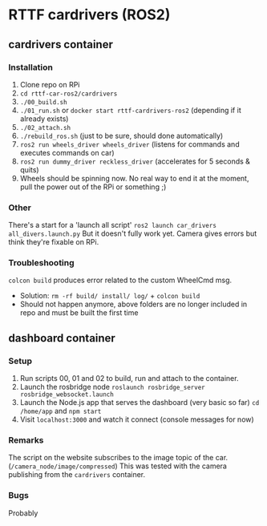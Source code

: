 # RTTF cardrivers (ROS2)

## cardrivers container

### Installation

1. Clone repo on RPi
2. ```cd rttf-car-ros2/cardrivers```
3. ```./00_build.sh```
4. ```./01_run.sh``` or ```docker start rttf-cardrivers-ros2``` (depending if it already exists)
5. ```./02_attach.sh```
6. ```./rebuild_ros.sh``` (just to be sure, should done automatically)
7. ```ros2 run wheels_driver wheels_driver``` (listens for commands and executes commands on car)
8. ```ros2 run dummy_driver reckless_driver``` (accelerates for 5 seconds & quits)
9. Wheels should be spinning now. No real way to end it at the moment, pull the power out of the RPi or something ;)

### Other 

There's a start for a 'launch all script'
```ros2 launch car_drivers all_divers.launch.py```
But it doesn't fully work yet. Camera gives errors but think they're fixable on RPi.

### Troubleshooting

```colcon build``` produces error related to the custom WheelCmd msg.
* Solution: ```rm -rf build/ install/ log/``` + ```colcon build```
* Should not happen anymore, above folders are no longer included in repo and must be built the first time



## dashboard container

### Setup

1. Run scripts 00, 01 and 02 to build, run and attach to the container.
2. Launch the rosbridge node ```roslaunch rosbridge_server rosbridge_websocket.launch```
3. Launch the Node.js app that serves the dashboard (very basic so far) ```cd /home/app``` and ```npm start```
4. Visit ```localhost:3000``` and watch it connect (console messages for now)

### Remarks

The script on the website subscribes to the image topic of the car. (```/camera_node/image/compressed```) This was tested with the camera publishing from the ```cardrivers``` container.

### Bugs

Probably